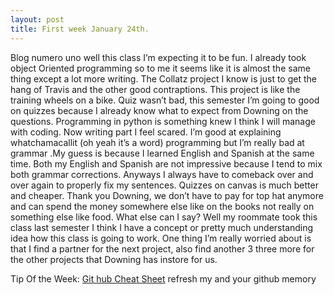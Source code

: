```yaml
---
layout: post
title: First week January 24th.
---
```


Blog numero uno well this class I’m expecting it to be fun. I already took object Oriented programming so to me it seems like it is almost the same thing except a lot more writing. The Collatz project I know is just to get the hang of Travis and the other good contraptions. This project is like the training wheels on a bike. Quiz wasn’t bad, this semester I’m going to good on quizzes because I already know what to expect from Downing on the questions. Programming in python is something knew I think I will manage with coding. Now writing part I feel scared. I’m good at explaining whatchamacallit (oh yeah it’s a word) programming but I’m really bad at grammar .My guess is because I learned English and Spanish at the same time. Both my English and Spanish are not impressive because I tend to mix both grammar corrections. Anyways I always have to comeback over and over again to properly fix my sentences. Quizzes on canvas is much better and cheaper. Thank you Downing, we don’t have to pay for top hat anymore and can spend the money somewhere else like on the books not really on something else like food. What else can I say? Well my roommate took this class last semester I think I have a concept or pretty much understanding idea how this class is going to work. One thing I’m really worried about is that I find a partner for the next project, also find another 3 three more for the other projects that Downing has instore for us. 

Tip Of the Week: 
[Git hub Cheat Sheet](https://training.github.com/kit/downloads/github-git-cheat-sheet.pdf) refresh my and your github memory

